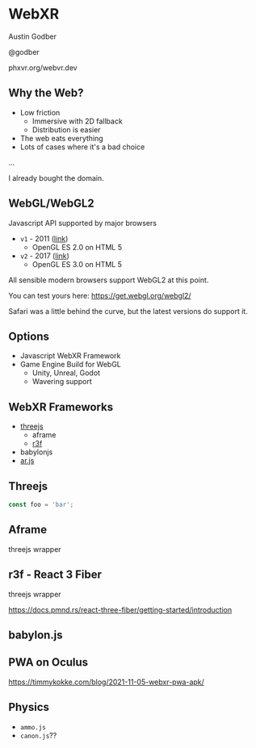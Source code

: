 # WebXR

Austin Godber

@godber

phxvr.org/webvr.dev


## Why the Web?

* Low friction
  * Immersive with 2D fallback
  * Distribution is easier
* The web eats everything
* Lots of cases where it's a bad choice


...


I already bought the domain.


## WebGL/WebGL2

Javascript API supported by major browsers

* `v1` - 2011 ([link](https://www.khronos.org/registry/webgl/specs/latest/1.0/))
    * OpenGL ES 2.0 on HTML 5
* `v2` - 2017 ([link](https://www.khronos.org/registry/webgl/specs/latest/2.0/))
    * OpenGL ES 3.0 on HTML 5


All sensible modern browsers support WebGL2 at this point.

You can test yours here:
https://get.webgl.org/webgl2/


Safari was a little behind the curve, but the latest versions do support it.


## Options

* Javascript WebXR Framework
* Game Engine Build for WebGL
    * Unity, Unreal, Godot
    * Wavering support



## WebXR Frameworks

* [threejs](https://threejs.org/)
    * aframe
    * [r3f](https://docs.pmnd.rs/react-three-fiber/getting-started/introduction)
* babylonjs
* [ar.js](https://ar-js-org.github.io/AR.js-Docs/)


## Threejs

```js
const foo = 'bar';
```



## Aframe

threejs wrapper



## r3f - React 3 Fiber

threejs wrapper

https://docs.pmnd.rs/react-three-fiber/getting-started/introduction



## babylon.js



## PWA on Oculus

https://timmykokke.com/blog/2021-11-05-webxr-pwa-apk/

## Physics

* `ammo.js`
* `canon.js`??


